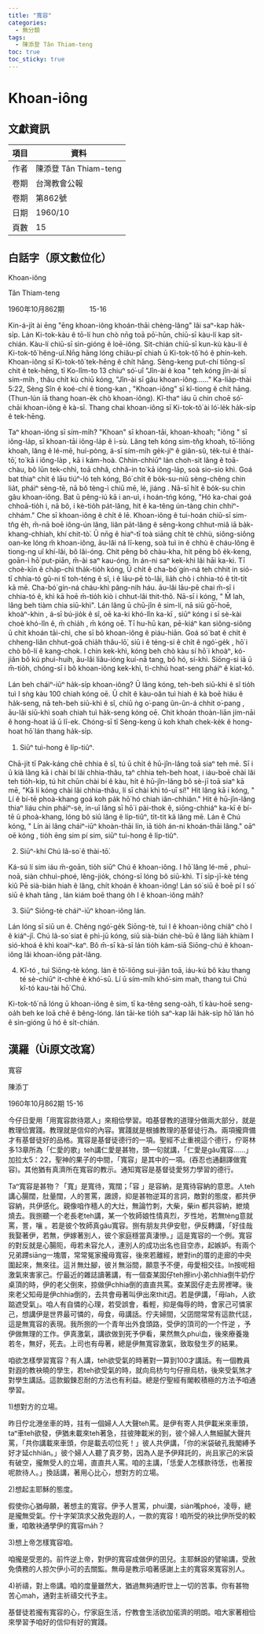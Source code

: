 ```yaml
---
title: "寬容"
categories:
  - 無分類
tags:
  - 陳添登 Tân Thiam-teng
toc: true
toc_sticky: true
---
```


# Khoan-iông

## 文獻資訊

| 項目 | 資料 |
|---|---|
| 作者 | 陳添登 Tân Thiam-teng |
| 卷期 | 台灣教會公報 |
| 卷期 | 第862號 |
| 日期 | 1960/10 |
| 頁數 | 15 |

## 白話字（原文數位化）

Khoan-iông

Tân Thiam-teng

1960年10月862期             15-16

Kin-á-ji̍t ài ēng "ēng khoan-iông khoán-thāi chèng-lâng" lâi saⁿ-kap ha̍k-si̍p. Lán Ki-tok-kàu ê tō-lí hun chò nn̄g toā pō͘-hūn, chiū-sī kàu-lí kap si̍t-chián. Kàu-lí chiū-sī sìn-gióng ê loē-iông. Si̍t-chián chiū-sī kun-kù kàu-lí ê Ki-tok-tô͘ hêng-uî.Nn̄g hāng lóng chiâu-pī chiah ū Ki-tok-tô͘ hó ê phín-keh. Khoan-iông sī Ki-tok-tô͘ tek-hēng ê chi̍t hāng. Sèng-keng put-chí tiōng-sī chit ê tek-hēng, tī Ko-lîm-to 13 chiuⁿ só͘-uî "Jîn-ài ê koa " teh kóng jîn-ài sī sím-mi̍h , thâu chi̍t kù chiū kóng, "Jîn-ài sī gâu khoan-iông......" Ka-lia̍p-thài 5:22, Sèng Sîn ê koé-chí ê tiong-kan , "Khoan-iông" sī kî-tiong ê chi̍t hāng.(Thun-lún iā thang hoan-e̍k chò khoan-iông). Kî-thaⁿ iáu ū chin choē só͘-chāi khoan-iông ê kà-sī. Thang chai khoan-iông sī Ki-tok-tô͘ ài ló͘-le̍k ha̍k-si̍p ê tek-hēng.

Taⁿ khoan-iông sī sím-mi̍h? "Khoan" sī khoan-tāi, khoan-khoah; "iông " sī iông-la̍p, sī khoan-tāi iông-la̍p ê ì-sù. Lâng teh kóng sim-tn̂g khoah, tō͘-liōng khoah, lâng ê lé-mē, huí-pòng, á-sī sím-mi̍h ge̍k-jíⁿ ê giân-sû, te̍k-tuì ê thài-tō͘, to͘ kā i iông-la̍p , kā i kám-hoà. Chhin-chhiūⁿ lán choh-sit lâng ê toā-chàu, bô lūn tek-chhì, toā chhâ, chhâ-in to͘ kā iông-la̍p, soà sio-sio khì. Goá bat thiaⁿ chi̍t ê lāu tiúⁿ-ló teh kóng, Bó͘ chi̍t ê bo̍k-su-niû sèng-chêng chin lia̍t, pháiⁿ sèng-tē, nā bô tèng-ì chiū mē, lé, jiáng . Nā-sī hi̍t ê bo̍k-su chin gâu khoan-iông. Bat ū pêng-iú kā i an-uì, i hoán-tńg kóng, "Hó ka-chai goá chhoā-tio̍h i, nā bô, i kè-tio̍h pa̍t-lâng, hit ê ka-têng ún-tàng chin chhiⁿ-chhám." Che sī khoan-iông ê chi̍t ê lē. Khoan-iông ê tuì-hoán chiū-sī sim-tn̂g e̍h, m̄-nā boē iông-ún lâng, liân pa̍t-lâng ê sêng-kong chhut-miâ iā ba̍k-khang-chhiah, khí chit-tò͘. Ū nn̄g ê hiaⁿ-tī toà siāng chi̍t tè chhù, siông-siông oan-ke lóng m̄ khoan-iông, āu-lâi ná lī-keng, soà tuì in ê chhù ê cháu-lông ê tiong-ng uî khí-lâi, bô lâi-óng. Chit pêng bô chàu-kha, hit pêng bô e̍k-keng, goān-ì hō͘ put-piān, m̄-ài saⁿ kau-óng. In án-ni saⁿ kek-khì lâi hāi ka-ki. Tī choè-kīn ê cha̍p-chì tha̍k-tio̍h kóng, Ū chi̍t ê cha-bó͘ gín-ná teh chhit in sió-tī chhia-tó gû-ni tī toh-téng ê sî, i ê lāu-pē tò-lâi, lia̍h chò i chhia-tó ê ti̍t-ti̍t kā mē. Cha-bó͘ gín-ná cháu-khì pâng-nih háu. āu-lâi lāu-pē chai m̄-sī i chhia-tó ê, khì kā hoē m̄-tio̍h kiò i chhut-lâi thit-thô. Nā-sī i kóng, " M̄ lah, lâng beh tiàm chia siū-khì". Lán lâng ū chū-jîn ê sim-lí, nā siū gō͘-hoē, khoàⁿ-khin , á-sī bú-jio̍k ê sî, oē ka-ki khó-lîn ka-kī , siūⁿ kóng i sī sè-kài choè khó-lîn ê, m̄ chia̍h , m̄ kóng oē. Tī hu-hū kan, pē-kiáⁿ kan siông-siông ū chit khoán tāi-chì, che sī bô khoan-iông ê piáu-hiān. Goá só͘ bat ê chi̍t ê chheng-liân chhut-goā chia̍h thâu-lō͘, siū i ê téng-si ê chi̍t ê ngó͘-ge̍k , hō͘ i chò bô-lí ê kang-chok. I chin kek-khì, kóng beh chò kàu sí hō͘ i khoàⁿ, kó-jiân bô kú phuì-huih, āu-lâi liâu-ióng kuí-nā tang, bô hó, sí-khì. Siōng-si iā ū m̄-tio̍h, chóng-sī i bô khoan-iông kek-khì, tì-chhú hoat-seng pháiⁿ ê kiat-kó.

Lán beh cháiⁿ-iūⁿ ha̍k-si̍p khoan-iông? Ū lâng kóng, teh-beh siū-khì ê sî tio̍h tuì I sǹg kàu 100 chiah kóng oē. Ū chi̍t ê kàu-oân tuì hiah ê kà boē hiáu ê ha̍k-seng, nā teh-beh siū-khì ê sî, chiū ǹg o͘-pang ûn-ûn-á chhit o͘-pang , āu-lâi siū-khì soah chiah tuì ha̍k-seng kóng oē. Chit khoán thoàn-liān jím-nāi ê hong-hoat iā ū lī-ek. Chóng-sī tī Sèng-keng ū koh khah chek-ke̍k ê hong-hoat hō͘ lán thang ha̍k-si̍p.

1) Siūⁿ tuì-hong ê li̍p-tiûⁿ.

Chā-ji̍t tī Pak-káng chē chhia ê sî, tú ū chi̍t ê hū-jîn-lâng toā siaⁿ teh mē. Sī i ū kià lâng kā i chài bí lâi chhia-thâu, taⁿ chhia teh-beh hoat, i iáu-boē chài lâi teh tio̍h-kip, tú hit chūn chài bí ê kàu, hi̍t ê hū-jîn-lâng bô sè-jī toā siaⁿ kā mē, "Kā lí kóng chài lâi chhia-thâu, lí sī chài khì tó-uī sí!" Hit lâng kā i kóng, " Lí ê bí-tē phoà-khang goá koh pa̍k hō͘ hó chiah iân-chhiân." Hit ê hū-jîn-lâng thiaⁿ liáu chin pháiⁿ-sè, in-uī lâng sī hō͘ i pài-thok ê, siōng-chhiáⁿ ka-kī ê bí-tē ū phoà-khang, lóng bô siū lâng ê li̍p-tiûⁿ, ti̍t-ti̍t kā lâng mē. Lán ê Chú kóng, " Lín ài lâng cháiⁿ-iūⁿ khoàn-thāi lín, iā tio̍h án-ni khoán-thāi lâng." oāⁿ oē kóng , tio̍h ēng sim pí sim, siūⁿ tuì-hong ê li̍p-tiûⁿ.

2) Siūⁿ-khí Chú Iâ-so͘ ê thài-tō͘.

Ká-sú lí sim iáu m̄-goān, tio̍h siūⁿ Chú ê khoan-iông. I hō͘ lâng lé-mē , phuì-noā, siàn chhuì-phoé, lêng-jio̍k, chóng-sī lóng bô siū-khì. Tī si̍p-jī-kè téng kiû Pē sià-bián hiah ê lâng, chi̍t khoán ê khoan-iông! Lán só͘ siū ê boē pí I só͘ siū ê khah tāng , lán kiám boē thang o̍h I ê khoan-iông ma̍h?

3) Siūⁿ Siōng-tè cháiⁿ-iūⁿ khoan-iông lán.

Lán lóng sī siū un ê. Chêng ngó͘-ge̍k Siōng-tè, tuì I ê khoan-iông chiâⁿ chò I ê kiáⁿ-jî. Chú Iâ-so͘ siat ê phì-jū kóng, siū sià-bián chè-bū ê lâng lia̍h khiàm I sió-khoá ê khì koaiⁿ-kaⁿ. Bô m̄-sī kà-sī lán tio̍h kám-siā Siōng-chú ê khoan-iông lâi khoan-iông pa̍t-lâng.

4) Kî-tó , tuì Siōng-tè kóng. lán ê tō͘-liōng sui-jiân toā, iáu-kú bô kàu thang té sè-chiūⁿ it-chhè ê khó͘-sū. Lí ū sím-mi̍h khó͘-sim mah, thang tuì Chú kî-tó kau-tài hō͘ Chú.

Ki-tok-tô͘ nā lóng ū khoan-iông ê sim, tī ka-têng seng-oa̍h, tī kàu-hoē seng-oa̍h beh ke loā chē ê bêng-lóng. lán tāi-ke tio̍h saⁿ-kap lâi ha̍k-si̍p hō͘ lán hó ê sìn-gióng ū hó ê si̍t-chián.

## 漢羅（Ùi原文改寫）

寬容

陳添丁

1960年10月862期 15-16

今仔日愛用「用寬容款待眾人」來相佮學習。咱基督教的道理分做兩大部分，就是教理佮實踐。教理就是信仰的內容。實踐就是根據教理的基督徒行為。兩項攏齊備才有基督徒好的品格。寬容是基督徒德行的一項。聖經不止重視這个德行，佇哥林多13章所為「仁愛的歌」teh講仁愛是甚物，頭一句就講，「仁愛是gâu寬容......」加拉太5：22，聖神的果子的中間，「寬容」是其中的一項。(吞忍也通翻譯做寬容)。其他猶有真濟所在寬容的教示。通知寬容是基督徒愛努力學習的德行。

Taⁿ寬容是甚物？「寬」是寬待，寬闊；「容 」是容納，是寬待容納的意思。人teh講心腸闊，肚量闊，人的詈罵，譭謗，抑是甚物逆耳的言詞，敵對的態度，都共伊容納，共伊感化。親像咱作穡人的大灶，無論竹刺，大柴，柴in 都共容納，紲燒燒去。我捌聽一个老長老teh講，某一个牧師娘性情真烈，歹性地，若無tèng意就罵，詈，嚷 。若是彼个牧師真gâu寬容。捌有朋友共伊安慰，伊反轉講，「好佳哉我娶著伊，若無，伊嫁著別人，彼个家庭穩當真淒慘。」這是寬容的一个例。寬容的對反就是心腸阨，毋若未容允人，連別人的成功出名也目空赤，起嫉妒。有兩个兄弟蹛siāng一塊厝，常常冤家攏毋寬容，後來若離經，紲對in的厝的走廊的中央圍起來，無來往。這爿無灶腳，彼爿無浴間，願意予不便，毋愛相交往。In按呢相激氣來害家己。佇最近的雜誌讀著講，有一個查某囡仔teh擦in小弟chhia倒牛奶佇桌頂的時，伊的老父倒來，掠做伊chhia倒的直直共罵。查某囡仔走去房裡哮。後來老父知毋是伊chhia倒的，去共會毋著叫伊出來thit迌。若是伊講，「毋lah，人欲踮遮受氣」。咱人有自憐的心理，若受誤會，看輕，抑是侮辱的時，會家己可憐家己，想講伊是世界最可憐的，毋食，毋講話。佇夫婦間，父囝間常常有這款代誌，這是無寬容的表現。我所捌的一个青年出外食頭路，受伊的頂司的一个忤逆 ，予伊做無理的工作。伊真激氣，講欲做到死予伊看，果然無久phuì血，後來療養幾若冬，無好，死去。上司也有毋著，總是伊無寬容激氣，致取發生歹的結果。

咱欲怎樣學習寬容？有人講，teh欲受氣的時著對一算到100才講話。有一個教員對遐的教袂曉的學生，若teh欲受氣的時，就向烏枋勻勻仔擦烏枋，後來受氣煞才對學生講話。這款鍛鍊忍耐的方法也有利益。總是佇聖經有閣較積極的方法予咱通學習。

1)想對方的立場。

昨日佇北港坐車的時，拄有一個婦人人大聲teh罵。是伊有寄人共伊載米來車頭，taⁿ車teh欲發，伊猶未載來teh著急，拄彼陣載米的到，彼个婦人人無細膩大聲共罵，「共你講載來車頭，你是載去叨位死！」彼人共伊講，「你的米袋破孔我閣縛予好才延chhiân。」彼个婦人人聽了真歹勢，因為人是予伊拜託的，尚且家己的米袋有破空，攏無受人的立場，直直共人罵。咱的主講，「恁愛人怎樣款待恁，也著按呢款待人。」換話講，著用心比心，想對方的立場。

2)想起主耶穌的態度。

假使你心猶毋願，著想主的寬容。伊予人詈罵，phuì瀾，siàn嘴phoé，凌辱，總是攏無受氣。佇十字架頂求父赦免遐的人，一款的寬容！咱所受的袂比伊所受的較重，咱敢袂通學伊的寬容ma̍h？

3)想上帝怎樣寬容咱。

咱攏是受恩的。前忤逆上帝，對伊的寬容成做伊的囝兒。主耶穌設的譬喻講，受赦免債務的人掠欠伊小可的去關監。無毋是教示咱著感謝上主的寬容來寬容別人。

4)祈禱，對上帝講。咱的度量雖然大，猶過無夠通貯世上一切的苦事。你有甚物苦心mah，通對主祈禱交代予主。

基督徒若攏有寬容的心，佇家庭生活，佇教會生活欲加偌濟的明朗。咱大家著相佮來學習予咱好的信仰有好的實踐。
